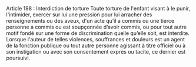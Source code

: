 Article 198 : Interdiction de torture
Toute torture de l'enfant visant à le punir, l'intimider, exercer sur lui une pression pour lui arracher des renseignements ou des aveux, d'un acte qu’il a commis ou une tierce personne a commis ou est soupçonnée d’avoir commis, ou pour tout autre motif fondé sur une forme de discrimination quelle qu’elle soit, est interdite.
Lorsque l'auteur de telles violences, souffrances et douleurs est un agent de la fonction publique ou tout autre personne agissant à titre officiel ou à son instigation ou avec son consentement exprès ou tacite, ce dernier est poursuivi.